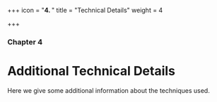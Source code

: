 +++
icon = "<b>4. </b>"
title = "Technical Details"
weight = 4

+++

### Chapter 4

# Additional Technical Details

Here we give some additional information about the techniques used.

